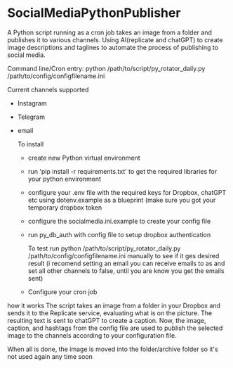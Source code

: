 # SocialMediaPythonPublisher
 A Python script running as a cron job takes an image from a folder and publishes it to various channels. Using AI(replicate and chatGPT) to create image descriptions and taglines to automate the process of publishing to social media.

 Command line/Cron entry: python /path/to/script/py_rotator_daily.py /path/to/config/configfilename.ini

Current channels supported
- Instagram
- Telegram
- email

  To install
  - create new Python virtual environment
  - run 'pip install -r requirements.txt' to get the required libraries for your python environment
  - configure your .env file with the required keys for Dropbox, chatGPT etc using dotenv.example as a blueprint (make sure you got your temporary dropbox token
  - configure the socialmedia.ini.example to create your config file
  - run py_db_auth with config file to setup dropbox authentication

    To test
     run python /path/to/script/py_rotator_daily.py /path/to/config/configfilename.ini manually to see if it ges desired result (i recomend setting an email you can receive emails to as and set all other channels to false, until you are know you get the emails sent)

  - Configure your cron job
 
 how it works
 The script takes an image from a folder in your Dropbox and sends it to the Replicate service, evaluating what is on the picture. The resulting text is sent to chatGPT to create a caption.
 Now, the image, caption, and hashtags from the config file are used to publish the selected image to the channels according to your configuration file.

 When all is done, the image is moved into the folder/archive folder so it's not used again any time soon
  
